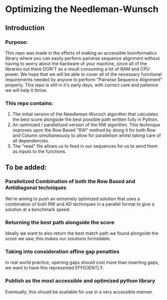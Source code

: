 # Optimizing the Needleman-Wunsch
## Introduction
### Purpose:
This repo was made in the efforts of making an accessible bioinformatics library where you can easily perform pairwise sequence alignment without having to worry about the hardware of your machine, since all of the libraries out there DON'T as a result consuming a lot of RAM and CPU power.
We hope that we will be able to cover all of the necessary functional requirements needed by anyone to perform "Pairwise Sequence Alignment" properly.
This repo is still in it's early days, with correct care and patience we will help it thrive.
### This repo contains:
1. The initial version of the Needleman-Wunsch algorithm that calculates the best score alongside the best possible path written fully in Python.
2. An optimized / parallelized version of the NW algorithm. This technique improves upon the Row Based "RW" method by doing it for both Row and Column simultaneously to allow for parallelism whilst taking care of all dependencies.
3. The "read" file allows us to feed in our sequences for us to send them as inputs to the functions.
## To be added:
### Parallelized Combination of both the Row Based and Antidiagonal techniques
We're aiming to push an extremely optimized solution that uses a combination of both RW and AD techniques in a parallel format to give a solution at a benchmark speed.
### Returning the best path alongside the score
Ideally we want to also return the best match path we found alongside the score we saw, this makes our solutions formidable.
### Taking into consideration affine gap penalties
In real world practice, opening gaps should cost more than inserting gaps, we want to have this represented EFFICIENTLY.
### Publish as the most accessible and optimized python library
Eventually, this should be available for use in a very accessible manner.
